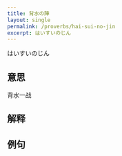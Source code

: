 ```yaml
---
title: 背水の陣
layout: single
permalink: /proverbs/hai-sui-no-jin
excerpt: はいすいのじん
---
```


はいすいのじん

## 意思

背水一战

## 解释

## 例句

